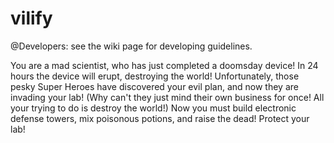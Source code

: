 vilify
======

@Developers: see the wiki page for developing guidelines.

You are a mad scientist, who has just completed a doomsday device! In 24 hours the device will erupt, destroying the world! Unfortunately, those pesky Super Heroes have discovered your evil plan, and now they are invading your lab! (Why can't they just mind their own business for once! All your trying to do is destroy the world!) Now you must build electronic defense towers, mix poisonous potions, and raise the dead! Protect your lab!
